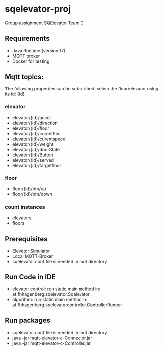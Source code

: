 # sqelevator-proj
Group assignment SQElevator Team C

## Requirements
- Java Runtime (version 17)
- MQTT broker
- Docker for testing

## Mqtt topics:

The following properties can be subscribed:
select the floor/elevator using its id: {id}

### elevator
- elevator/{id}/accel
- elevator/{id}/direction
- elevator/{id}/floor
- elevator/{id}/curentPos
- elevator/{id}/curentspeed
- elevator/{id}/weight
- elevator/{id}/doorState
- elevator/{id}/Button
- elevator/{id}/served
- elevator/{id}/targetfloor

### floor
- floor/{id}/btn/up
- floor/{id}/btn/down

### count instances
- elevators
- floors

## Prerequisites
- Elevator Simulator
- Local MQTT-Broker
- sqelevator.conf file is needed in root directory

## Run Code in IDE
- elevator control: run static main method in: at.fhhagenberg.sqelevator.Sqelevator
- algorithm: run static main method in: at.fhhagenberg.sqelevatorcontroller.ControllerRunner

## Run packages
- sqelevator.conf file is needed in root directory
- java -jar mqtt-elevator-c-Connector.jar
- java -jar mqtt-elevator-c-Controller.jar

